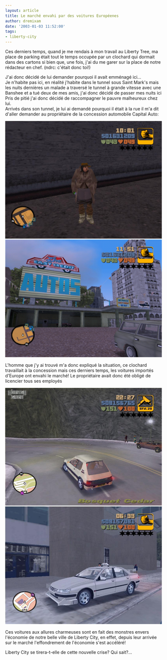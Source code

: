 ```yaml
---
layout: article
title: Le marché envahi par des voitures Européenes
author: dremixam
date: '2003-01-03 11:52:00'
tags:
- liberty-city
---
```


Ces derniers temps, quand je me rendais à mon travail au Liberty Tree, ma place de parking était tout le temps occupée par un clochard qui dormait dans des cartons si bien que, une fois, j'ai du me garer sur la place de notre rédacteur en chef. (ndrc: c'était donc toi!)

J'ai donc décidé de lui demander pourquoi il avait emménagé ici...  
Je n'habite pas ici, en réalité j'habite dans le tunnel sous Saint Mark's mais les nuits dernières un malade a traversé le tunnel à grande vitesse avec une Banshee et a tué deux de mes amis, j'ai donc décidé de passer mes nuits ici  
Pris de pitié j'ai donc décidé de raccompagner le pauvre malheureux chez lui.  
Arrivés dans son tunnel, je lui ai demandé pourquoi il était à la rue il m'a dit d'aller demander au propriétaire de la concession automobile Capital Auto:

![](/content/images/2016/07/clodo.JPG)
![](/content/images/2016/07/capitalauto.jpg)

L'homme que j'y ai trouvé m'a donc expliqué la situation, ce clochard travaillait à la concession mais ces derniers temps, les voitures importés d'Europe ont envahi le marché! Le propriétaire avait donc été obligé de licencier tous ses employés

![](/content/images/2016/07/205.jpg)
![](/content/images/2016/07/taxi-1.jpg)

Ces voitures aux allures charmeuses sont en fait des monstres envers l'économie de notre belle ville de Liberty City, en effet, depuis leur arrivée sur le marché l'effondrement de l'économie s'est accéléré!

Liberty City se tirera-t-elle de cette nouvelle crise? Qui sait?...

<!--kg-card-end: markdown-->
